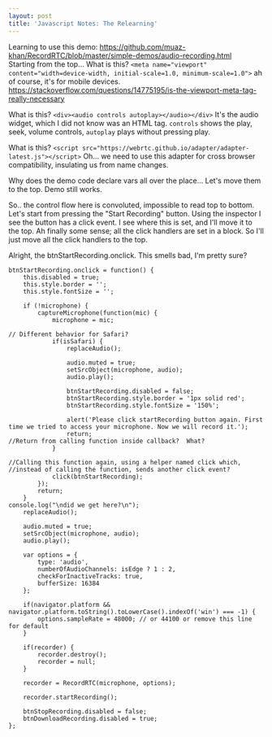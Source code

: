```yaml
---
layout: post
title: 'Javascript Notes: The Relearning'
---
```

Learning to use this demo: https://github.com/muaz-khan/RecordRTC/blob/master/simple-demos/audio-recording.html  
Starting from the top... What is this?  `<meta name="viewport" content="width=device-width, initial-scale=1.0, minimum-scale=1.0">`  ah of course, it's for mobile devices.  https://stackoverflow.com/questions/14775195/is-the-viewport-meta-tag-really-necessary  
  
What is this?  `<div><audio controls autoplay></audio></div>`  It's the audio widget, which I did not know was an HTML tag.  `controls` shows the play, seek, volume controls, `autoplay` plays without pressing play.
  
What is this?  `<script src="https://webrtc.github.io/adapter/adapter-latest.js"></script>`   Oh... we need to use this adapter for cross browser compatibility, insulating us from name changes.  
  
Why does the demo code declare vars all over the place... Let's move them to the top.  Demo still works.  
  
So.. the control flow here is convoluted, impossible to read top to bottom.  Let's start from pressing the "Start Recording" button.  Using the inspector I see the button has a click event.  I see where this is set, and I'll move it to the top.  Ah finally some sense; all the click handlers are set in a block.  So I'll just move all the click handlers to the top.
  
Alright, the btnStartRecording.onclick.  This smells bad, I'm pretty sure?
```
btnStartRecording.onclick = function() {
    this.disabled = true;
    this.style.border = '';
    this.style.fontSize = '';

    if (!microphone) {
        captureMicrophone(function(mic) {
            microphone = mic;

// Different behavior for Safari?
            if(isSafari) {
                replaceAudio();

                audio.muted = true;
                setSrcObject(microphone, audio);
                audio.play();

                btnStartRecording.disabled = false;
                btnStartRecording.style.border = '1px solid red';
                btnStartRecording.style.fontSize = '150%';

                alert('Please click startRecording button again. First time we tried to access your microphone. Now we will record it.');
                return;
//Return from calling function inside callback?  What?
            }

//Calling this function again, using a helper named click which,
//instead of calling the function, sends another click event?
            click(btnStartRecording);
        });
        return;
    }
console.log("\ndid we get here?\n");
    replaceAudio();

    audio.muted = true;
    setSrcObject(microphone, audio);
    audio.play();

    var options = {
        type: 'audio',
        numberOfAudioChannels: isEdge ? 1 : 2,
        checkForInactiveTracks: true,
        bufferSize: 16384
    };

    if(navigator.platform && navigator.platform.toString().toLowerCase().indexOf('win') === -1) {
        options.sampleRate = 48000; // or 44100 or remove this line for default
    }

    if(recorder) {
        recorder.destroy();
        recorder = null;
    }

    recorder = RecordRTC(microphone, options);

    recorder.startRecording();

    btnStopRecording.disabled = false;
    btnDownloadRecording.disabled = true;
};
```



